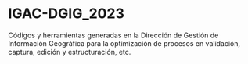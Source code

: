 # IGAC-DGIG_2023
Códigos y herramientas generadas en la Dirección de Gestión de Información Geográfica para la optimización de procesos en validación, captura, edición y estructuración, etc.
